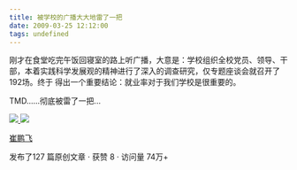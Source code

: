 ```yaml
---
title: 被学校的广播大大地雷了一把
date: 2009-03-25 12:12:00
tags: undefined
---
```

刚才在食堂吃完午饭回寝室的路上听广播，大意是：学校组织全校党员、领导、干部，本着实践科学发展观的精神进行了深入的调查研究，仅专题座谈会就召开了192场。终于
得出一个重要结论：就业率对于我们学校是很重要的。

TMD......彻底被雷了一把...



[ ![](https://profile.csdnimg.cn/5/2/5/3_cuipengfei1)
![](https://g.csdnimg.cn/static/user-reg-year/1x/11.png)
](https://blog.csdn.net/cuipengfei1)

[ 崔鹏飞 ](https://blog.csdn.net/cuipengfei1)

发布了127 篇原创文章  ·  获赞 8  ·  访问量 74万+

